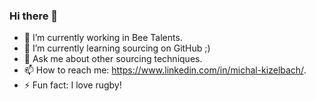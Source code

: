### Hi there 👋

- 🔭 I’m currently working in Bee Talents.
- 🌱 I’m currently learning sourcing on GitHub ;)
- 💬 Ask me about other sourcing techniques.
- 📫 How to reach me: https://www.linkedin.com/in/michal-kizelbach/.
- ⚡ Fun fact: I love rugby!
